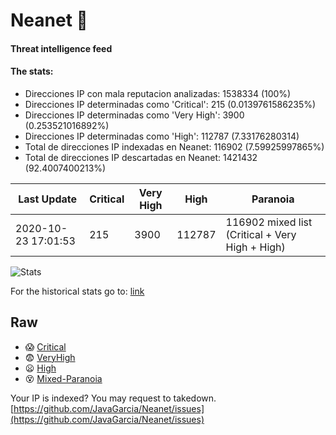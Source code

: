 # Neanet :hocho:
#### Threat intelligence feed
#### The stats:

- Direcciones IP con mala reputacion analizadas: 1538334 (100%)
- Direcciones IP determinadas como 'Critical':  215 (0.0139761586235%)
- Direcciones IP determinadas como 'Very High':  3900 (0.253521016892%)
- Direcciones IP determinadas como 'High':  112787 (7.33176280314)
- Total de direcciones IP indexadas en Neanet:  116902 (7.59925997865%)
- Total de direcciones IP descartadas en Neanet:  1421432 (92.4007400213%)

| Last Update | Critical | Very High | High | Paranoia |
| --- | --- | --- | --- | --- |
| 2020-10-23 17:01:53 | 215 | 3900 | 112787 | 116902 mixed list (Critical + Very High + High)|

![Stats](https://docs.google.com/spreadsheets/d/e/2PACX-1vSnaNMIXVabIpDJjufMlzH7poXnshF3mgd8Is1g9ytUEzVsP5my4Trn8f-xkoLLQ38xpL3HtmUexLo6/pubchart?oid=501124687&format=image)

For the historical stats go to: [link](/stats.csv)
## Raw
- :scream: [Critical](https://raw.githubusercontent.com/JavaGarcia/Neanet/master/blacklists/neanet_critical.txt)
- :fearful: [VeryHigh](https://raw.githubusercontent.com/JavaGarcia/Neanet/master/blacklists/neanet_veryHigh.txtt)
- :frowning: [High](https://raw.githubusercontent.com/JavaGarcia/Neanet/master/blacklists/neanet_high.txt)
- :dizzy_face: [Mixed-Paranoia](https://raw.githubusercontent.com/JavaGarcia/Neanet/master/blacklists/neanet_all.txt)


Your IP is indexed? You may request to takedown. [https://github.com/JavaGarcia/Neanet/issues](https://github.com/JavaGarcia/Neanet/issues)
















































































































































































































































































































































































































































































































































































































































































































































































































































































































































































































































































































































































































































































































































































































































































































































































































































































